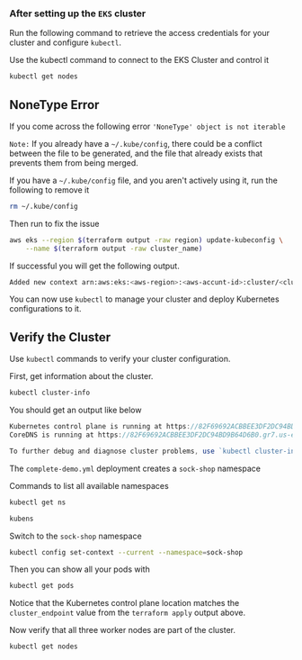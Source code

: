 ### After setting up the `EKS` cluster
Run the following command to retrieve the access credentials for your cluster and configure `kubectl`.

Use the kubectl command to connect to the EKS Cluster and control it
```bash
kubectl get nodes
```

## NoneType Error
If you come across the following error
`'NoneType' object is not iterable`

`Note:` If you already have a `~/.kube/config`, there could be a conflict between the file to be generated, and the file that already exists that prevents them from being merged.

If you have a `~/.kube/config` file, and you aren't actively using it, run the following to remove it

```bash
rm ~/.kube/config
```

Then run to fix the issue
```bash
aws eks --region $(terraform output -raw region) update-kubeconfig \
    --name $(terraform output -raw cluster_name)
```

If successful you will get the following output.
```bash
Added new context arn:aws:eks:<aws-region>:<aws-accunt-id>:cluster/<cluster-name> to /Users/<your-user>/.kube/config
```

You can now use `kubectl` to manage your cluster and deploy Kubernetes configurations to it.

## Verify the Cluster

Use `kubectl` commands to verify your cluster configuration.

First, get information about the cluster.
```bash
kubectl cluster-info
```

You should get an output like below
```js
Kubernetes control plane is running at https://82F69692ACBBEE3DF2DC94BD9B64D6B0.gr7.us-east-1.eks.amazonaws.com
CoreDNS is running at https://82F69692ACBBEE3DF2DC94BD9B64D6B0.gr7.us-east-1.eks.amazonaws.com/api/v1/namespaces/kube-system/services/kube-dns:dns/proxy

To further debug and diagnose cluster problems, use `kubectl cluster-info dump`.
```

The `complete-demo.yml` deployment creates a `sock-shop` namespace

Commands to list all available namespaces
```bash
kubectl get ns

kubens
```

Switch to the `sock-shop` namespace
```bash
kubectl config set-context --current --namespace=sock-shop
```

Then you can show all your pods with
```bash
kubectl get pods
```

Notice that the Kubernetes control plane location matches the `cluster_endpoint` value from the `terraform apply` output above.

Now verify that all three worker nodes are part of the cluster.
```bash
kubectl get nodes
```

